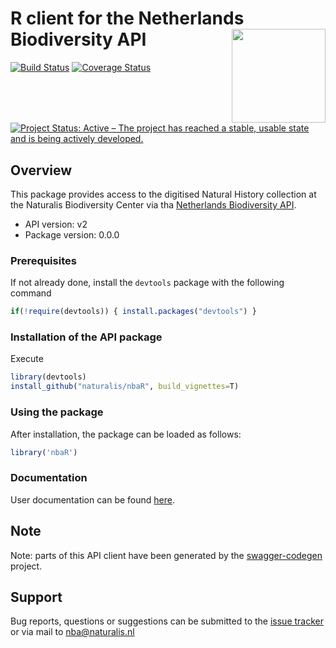 # R client for the Netherlands Biodiversity API <img src="https://raw.githubusercontent.com/naturalis/nbaR/master/logo.png" height="150" align="right"/>

[![Build Status](https://travis-ci.org/naturalis/nbaR.svg?branch=master)](https://travis-ci.org/naturalis/nbaR)
[![Coverage Status](https://coveralls.io/repos/github/naturalis/nbaR/badge.svg?branch=master)](https://coveralls.io/github/naturalis/nbaR?branch=master)
[![Project Status: Active – The project has reached a stable, usable state and is being actively developed.](http://www.repostatus.org/badges/latest/active.svg)](http://www.repostatus.org/#active)

## Overview
This package provides access to the digitised Natural History collection at the Naturalis Biodiversity Center 
via tha [Netherlands Biodiversity API](http://docs.biodiversitydata.nl).
- API version: v2
- Package version: 0.0.0

### Prerequisites
If not already done, install the `devtools` package with the following command
```R
if(!require(devtools)) { install.packages("devtools") }
```

### Installation of the API package
Execute
```R
library(devtools)
install_github("naturalis/nbaR", build_vignettes=T)
```

### Using the package
After installation, the package can be loaded as follows:
```R
library('nbaR')
```

### Documentation
User documentation can be found [here](https://naturalis.github.io/nbaR/).

## Note
Note: parts of this API client have been generated by 
the [swagger-codegen](https://github.com/swagger-api/swagger-codegen) project.

## Support
Bug reports, questions or suggestions can be submitted to the [issue tracker](https://github.com/naturalis/nbaR/issues/new)
or via mail to nba@naturalis.nl


